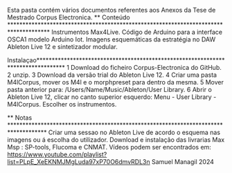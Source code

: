 Esta pasta contém vários documentos referentes aos Anexos da Tese de Mestrado Corpus Electronica.
** Conteúdo *************************************************************************************
Instrumentos Max4Live.
Código de Arduino para a interface OSCA1 modelo Arduino Iot.
Imagens esquemáticas da estratégia no DAW Ableton Live 12 e sintetizador modular.

Instalaçao*********************************************************************************
1 Download do ficheiro Corpus-Electronica do GitHub.
2 unzip.
3 Download da versão trial do Ableton Live 12.
4 Criar uma pasta M4lCorpus, mover os M4l e o morphpreset para dentro da mesma.
5 Mover pasta anterior para: /Users/Name/Music/Ableton/User Library.
6 Abrir o Ableton Live 12, clicar no canto superior esquerdo: Menu - User Library - M4lCorpus. Escolher os instrumentos.


** Notas ************************************************************************************
Criar uma sessao no Ableton Live de acordo o esquema nas imagens ou á escolha do utilizador.
Download e instalação das livrarias Max Msp : SP-tools, Flucoma e CNMAT.
Vídeos podem ser encontrados em: https://www.youtube.com/playlist?list=PLpE_XeEKNMJMgLuda97xP70O6dmvRDL3n
Samuel Managil 2024

